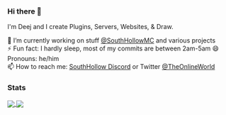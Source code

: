 ### Hi there 👋

I'm Deej and I create Plugins, Servers, Websites, & Draw. 

🔭 I’m currently working on stuff [@SouthHollowMC](https://github.com/SouthHollowMC) and various projects   
⚡ Fun fact: I hardly sleep, most of my commits are between 2am-5am 
😄 Pronouns: he/him  
📫 How to reach me: [SouthHollow Discord](https://discord.gg/jtZprD5) or Twitter [@TheOnlineWorld](https://twitter.com/theonlineworld2)   

### Stats
<a href="https://github.com/anuraghazra/github-readme-stats">
  <img align="center" src="https://github-readme-stats.vercel.app/api/pin/?username=Mr-Deej" />
</a>
<a href="https://github.com/anuraghazra/convoychat">
  <img align="center" src="https://github-readme-stats.vercel.app/api/top-langs/?username=Mr-Deej&count_private=true&layout=compact)](https://github.com/anuraghazra/github-readme-stats)" />
</a>
